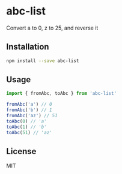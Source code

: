 # abc-list

Convert a to 0, z to 25, and reverse it

## Installation

```bash
npm install --save abc-list
```

## Usage

```javascript
import { fromAbc, toAbc } from 'abc-list'

fromAbc('a') // 0
fromAbc('b') // 1
fromAbc('az') // 51
toAbc(0) // 'a'
toAbc(1) // 'b'
toAbc(51) // 'az'
```

## License

MIT
